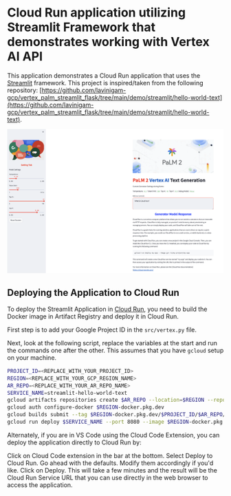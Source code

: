 # Cloud Run application utilizing Streamlit Framework that demonstrates working with Vertex AI API
This application demonstrates a Cloud Run application that uses the [Streamlit](https://streamlit.io/) framework. This project is inspired/taken from the following repository: [https://github.com/lavinigam-gcp/vertex_palm_streamlit_flask/tree/main/demo/streamlit/hello-world-text](https://github.com/lavinigam-gcp/vertex_palm_streamlit_flask/tree/main/demo/streamlit/hello-world-text).

<img src="streamlitapp-screen.png"/>

## Deploying the Application to Cloud Run

To deploy the Streamlit Application in [Cloud Run](https://cloud.google.com/run/docs/quickstarts/deploy-container), you need to build the Docker image in Artifact Registry and deploy it in Cloud Run.

First step is to add your Google Project ID in the `src/vertex.py` file. 

Next, look at the following script, replace the variables at the start and run the commands one after the other. This assumes that you have `gcloud` setup on your machine. 

```sh
PROJECT_ID=<REPLACE_WITH_YOUR_PROJECT_ID>
REGION=<REPLACE_WITH_YOUR_GCP_REGION_NAME>
AR_REPO=<REPLACE_WITH_YOUR_AR_REPO_NAME>
SERVICE_NAME=streamlit-hello-world-text
gcloud artifacts repositories create $AR_REPO --location=$REGION --repository-format=Docker
gcloud auth configure-docker $REGION-docker.pkg.dev
gcloud builds submit --tag $REGION-docker.pkg.dev/$PROJECT_ID/$AR_REPO/$SERVICE_NAME
gcloud run deploy $SERVICE_NAME --port 8080 --image $REGION-docker.pkg.dev/$PROJECT_ID/$AR_REPO/$SERVICE_NAME --allow-unauthenticated --region=$REGION --platform=managed  --project=$PROJECT_ID
```

Alternately, if you are in VS Code using the Cloud Code Extension, you can deploy the application directly to Cloud Run by:

Click on Cloud Code extension in the bar at the bottom.
Select Deploy to Cloud Run.
Go ahead with the defaults. Modify them accordingly if you'd like.
Click on Deploy.
This will take a few minutes and the result will be the Cloud Run Service URL that you can use directly in the web browser to access the application.
